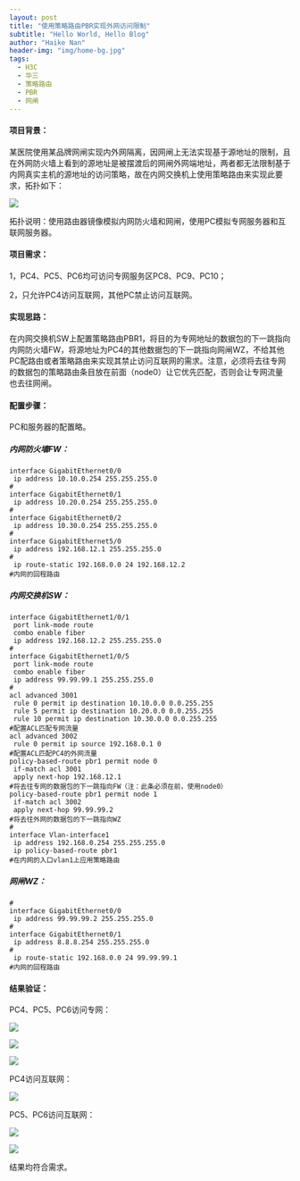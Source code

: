 ```yaml
---
layout: post
title: "使用策略路由PBR实现外网访问限制"
subtitle: "Hello World, Hello Blog"
author: "Haike Nan"
header-img: "img/home-bg.jpg"
tags: 
  - H3C
  - 华三
  - 策略路由
  - PBR
  - 网闸
---
```

#### 项目背景：

某医院使用某品牌网闸实现内外网隔离，因网闸上无法实现基于源地址的限制，且在外网防火墙上看到的源地址是被摆渡后的网闸外网端地址，两者都无法限制基于内网真实主机的源地址的访问策略，故在内网交换机上使用策略路由来实现此要求，拓扑如下：

![](/assets/img/20221110-pbr-1.png)

拓扑说明：使用路由器镜像模拟内网防火墙和网闸，使用PC模拟专网服务器和互联网服务器。

#### 项目需求：

1，PC4、PC5、PC6均可访问专网服务区PC8、PC9、PC10；

2，只允许PC4访问互联网，其他PC禁止访问互联网。

#### 实现思路：

在内网交换机SW上配置策略路由PBR1，将目的为专网地址的数据包的下一跳指向内网防火墙FW，将源地址为PC4的其他数据包的下一跳指向网闸WZ，不给其他PC配路由或者策略路由来实现其禁止访问互联网的需求。注意，必须将去往专网的数据包的策略路由条目放在前面（node0）让它优先匹配，否则会让专网流量也去往网闸。

#### 配置步骤：

PC和服务器的配置略。

##### 内网防火墙FW：

```
interface GigabitEthernet0/0
 ip address 10.10.0.254 255.255.255.0
#
interface GigabitEthernet0/1
 ip address 10.20.0.254 255.255.255.0
#
interface GigabitEthernet0/2
 ip address 10.30.0.254 255.255.255.0
#
interface GigabitEthernet5/0
 ip address 192.168.12.1 255.255.255.0
#
 ip route-static 192.168.0.0 24 192.168.12.2
#内网的回程路由
```

##### 内网交换机SW：

```
interface GigabitEthernet1/0/1
 port link-mode route
 combo enable fiber
 ip address 192.168.12.2 255.255.255.0
#
interface GigabitEthernet1/0/5
 port link-mode route
 combo enable fiber
 ip address 99.99.99.1 255.255.255.0
#
acl advanced 3001
 rule 0 permit ip destination 10.10.0.0 0.0.255.255
 rule 5 permit ip destination 10.20.0.0 0.0.255.255
 rule 10 permit ip destination 10.30.0.0 0.0.255.255
#配置ACL匹配专网流量
acl advanced 3002
 rule 0 permit ip source 192.168.0.1 0
#配置ACL匹配PC4的外网流量
policy-based-route pbr1 permit node 0
 if-match acl 3001
 apply next-hop 192.168.12.1
#将去往专网的数据包的下一跳指向FW（注：此条必须在前，使用node0）
policy-based-route pbr1 permit node 1
 if-match acl 3002
 apply next-hop 99.99.99.2
#将去往外网的数据包的下一跳指向WZ
#
interface Vlan-interface1
 ip address 192.168.0.254 255.255.255.0
 ip policy-based-route pbr1
#在内网的入口vlan1上应用策略路由
```

##### 网闸WZ：

```
#
interface GigabitEthernet0/0
 ip address 99.99.99.2 255.255.255.0
#
interface GigabitEthernet0/1
 ip address 8.8.8.254 255.255.255.0
#
 ip route-static 192.168.0.0 24 99.99.99.1
#内网的回程路由
```

#### 结果验证：

PC4、PC5、PC6访问专网：

![](/assets/img/20221110-pbr-2.png)

![](/assets/img/20221110-pbr-3.png)

![](/assets/img/20221110-pbr-4.png)

PC4访问互联网：

![](/assets/img/20221110-pbr-5.png)

PC5、PC6访问互联网：

![](/assets/img/20221110-pbr-6.png)

![](/assets/img/20221110-pbr-7.png)

结果均符合需求。
